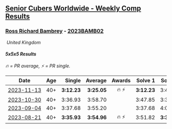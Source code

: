 <style>table {white-space: nowrap;}</style>
<link rel="stylesheet" type="text/css" href="/scw-comp/css/flags.css" />

## [Senior Cubers Worldwide - Weekly Comp Results](/scw-comp/results/)
### [Ross Richard Bambrey](README.md) - [2023BAMB02](https://www.worldcubeassociation.org/persons/2023BAMB02?event=555)

<i class="flag flag-GB" />&nbsp;United Kingdom

#### 5x5x5 Results

<span style="white-space: nowrap;">🔥 = PR average</span>, <span style="white-space: nowrap;">⚡ = PR single</span>.

| Date | Age | Single | Average | Awards | Solve 1 | Solve 2 | Solve 3 | Solve 4 | Solve 5 | Video |
| :--: | :--: | --: | --: | :--: | --: | --: | --: | --: | --: | :-- |
| [2023-11-13](../../results/2023-11-13/555.md) | 40+ | **3:12.23** | **3:25.05** | 🔥 ⚡ | **3:12.23** | 3:41.51 | 3:21.41 | DNS | DNS | [Desktop](https://www.facebook.com/536706331/videos/231044443206337) / [Mobile](https://m.facebook.com/536706331/videos/231044443206337) |
| [2023-10-30](../../results/2023-10-30/555.md) | 40+ | 3:36.93 | 3:58.70 |  | 3:47.85 | 3:36.93 | 4:31.31 | DNS | DNS | [Desktop](https://www.facebook.com/536706331/videos/2011775312533910) / [Mobile](https://m.facebook.com/536706331/videos/2011775312533910) |
| [2023-09-04](../../results/2023-09-04/555.md) | 40+ | 3:37.68 | 3:55.20 |  | 3:37.68 | 4:00.99 | 4:06.94 | DNS | DNS | [Desktop](https://www.facebook.com/536706331/videos/1096342895105549) / [Mobile](https://m.facebook.com/536706331/videos/1096342895105549) |
| [2023-08-21](../../results/2023-08-21/555.md) | 40+ | **3:35.93** | **3:54.96** | 🔥 ⚡ | 3:51.82 | **3:35.93** | 4:17.13 | DNS | DNS | [Desktop](https://www.facebook.com/536706331/videos/343397918013907) / [Mobile](https://m.facebook.com/536706331/videos/343397918013907) |


<!-- Global site tag (gtag.js) - Google Analytics -->
<script async src="https://www.googletagmanager.com/gtag/js?id=UA-86348435-3"></script>
<script>window.dataLayer = window.dataLayer || []; function gtag() {dataLayer.push(arguments);} gtag('js', new Date()); gtag('config', 'UA-86348435-3');</script>
